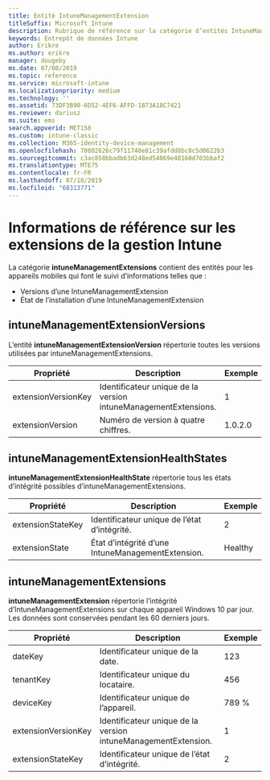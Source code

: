 ```yaml
---
title: Entité IntuneManagementExtension
titleSuffix: Microsoft Intune
description: Rubrique de référence sur la catégorie d’entités IntuneManagementExtension dans l’API d’entrepôt de données Intune.
keywords: Entrepôt de données Intune
author: Erikre
ms.author: erikre
manager: dougeby
ms.date: 07/08/2019
ms.topic: reference
ms.service: microsoft-intune
ms.localizationpriority: medium
ms.technology: ''
ms.assetid: 73DF3B90-6D52-4EF6-AFFD-1873A18C7421
ms.reviewer: dariusz
ms.suite: ems
search.appverid: MET150
ms.custom: intune-classic
ms.collection: M365-identity-device-management
ms.openlocfilehash: 70802626c79f11748e81c39afdd8bc8c5d0622b3
ms.sourcegitcommit: c3ac858bbadb63d248ed54069e48160d703bbaf2
ms.translationtype: MTE75
ms.contentlocale: fr-FR
ms.lasthandoff: 07/18/2019
ms.locfileid: "68313771"
---
```

# <a name="reference-for-intune-management-extensions"></a>Informations de référence sur les extensions de la gestion Intune

La catégorie **intuneManagementExtensions** contient des entités pour les appareils mobiles qui font le suivi d’informations telles que :

- Versions d’une IntuneManagementExtension
- État de l’installation d’une IntuneManagementExtension

## <a name="intunemanagementextensionversions"></a>intuneManagementExtensionVersions

L’entité **intuneManagementExtensionVersion** répertorie toutes les versions utilisées par intuneManagementExtensions.

| Propriété  | Description | Exemple |
|---------|------------|--------|
| extensionVersionKey |Identificateur unique de la version intuneManagementExtensions. | 1 |
| extensionVersion |Numéro de version à quatre chiffres. |1.0.2.0 |

## <a name="intunemanagementextensionhealthstates"></a>intuneManagementExtensionHealthStates

**intuneManagementExtensionHealthState** répertorie tous les états d’intégrité possibles d’intuneManagementExtensions.

| Propriété  | Description | Exemple |
|---------|------------|--------|
| extensionStateKey |Identificateur unique de l’état d’intégrité. | 2 |
| extensionState |État d’intégrité d’une IntuneManagementExtension. | Healthy |

## <a name="intunemanagementextensions"></a>intuneManagementExtensions

**intuneManagementExtension** répertorie l’intégrité d’IntuneManagementExtensions sur chaque appareil Windows 10 par jour.
Les données sont conservées pendant les 60 derniers jours. 


|      Propriété       |                         Description                         | Exemple |
|---------------------|-------------------------------------------------------------|---------|
|       dateKey       |               Identificateur unique de la date.                |   123   |
|      tenantKey      |              Identificateur unique du locataire.               |   456   |
|      deviceKey      |              Identificateur unique de l’appareil.               |   789 %   |
| extensionVersionKey | Identificateur unique de la version intuneManagementExtension. |    1    |
|  extensionStateKey  |             Identificateur unique de l’état d’intégrité.              |    2    |

